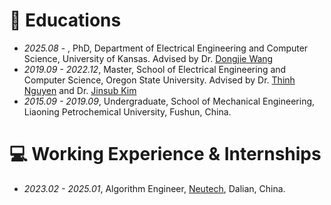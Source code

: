 
# 📖 Educations
- *2025.08* - , PhD, Department of Electrical Engineering and Computer Science, University of Kansas. Advised by Dr. [Dongjie Wang](https://wangdongjie100.github.io/)
- *2019.09 - 2022.12*, Master, School of Electrical Engineering and Computer Science, Oregon State University. Advised by Dr. [Thinh Nguyen](https://web.engr.oregonstate.edu/~thinhq/) and Dr. [Jinsub Kim](https://sites.google.com/a/cornell.edu/jinsub-kim/home)
- *2015.09 - 2019.09*, Undergraduate, School of Mechanical Engineering, Liaoning Petrochemical University, Fushun, China.

# 💻 Working Experience & Internships
- *2023.02 - 2025.01*, Algorithm Engineer, [Neutech](https://www.neutech.com.cn/), Dalian, China.

  

